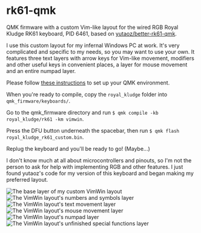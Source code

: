 # rk61-qmk

QMK firmware with a custom Vim-like layout for the wired RGB Royal Kludge
RK61 keyboard, PID 6461, based on [yutaoz/better-rk61-qmk](https://github.com/yutaoz/better-rk61-qmk).

I use this custom layout for my infernal Windows PC at work. It's very
complicated and specific to my needs, so you may want to use your own.
It features three text layers with arrow keys for Vim-like movement,
modifiers and other useful keys in convenient places, a layer for mouse
movement and an entire numpad layer.

Please follow [these instructions](https://docs.qmk.fm/newbs) to set up
your QMK environment.

When you're ready to compile, copy the `royal_kludge` folder into
`qmk_firmware/keyboards/`.

Go to the qmk_firmware directory and run `$ qmk compile -kb
royal_kludge/rk61 -km vimwin`.

Press the DFU button underneath the spacebar, then
run `$ qmk flash royal_kludge_rk61_custom.bin`.

Replug the keyboard and you'll be ready to go! (Maybe...)

I don't know much at all about microcontrollers and pinouts, so I'm not
the person to ask for help with implementing RGB and other features.
I just found yutaoz's code for my version of this
keyboard and began making my preferred layout.

![The base layer of my custom VimWin layout](/img/rk65_vimwin_layer0.png)
![The VimWin layout's numbers and symbols layer](/img/rk65_vimwin_layer1.png)
![The VimWin layout's text movement layer](/img/rk65_vimwin_layer2.png)
![The VimWin layout's mouse movement layer](/img/rk65_vimwin_layer3.png)
![The VimWin layout's numpad layer](/img/rk65_vimwin_layer4.png)
![The VimWin layout's unfinished special functions layer](/img/rk65_vimwin_layer5.png)

